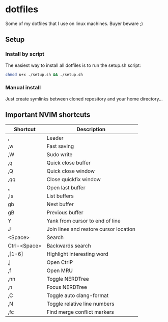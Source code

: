 # dotfiles

Some of my dotfiles that I use on linux machines. Buyer beware ;)

## Setup

### Install by script

The easiest way to install all dotfiles is to run the setup.sh script:
```bash
chmod u+x ./setup.sh && ./setup.sh
```

### Manual install

Just create symlinks between cloned repository and your home directory...


## Important NVIM shortcuts

| Shortcut | Description |
| -------- | ----------- |
| ,        | Leader      |
| ,w       | Fast saving |
| ,W       | Sudo write  |
| ,q       | Quick close buffer |
| ,Q       | Quick close window |
| ,qq      | Close quickfix window |
| ,,       | Open last buffer |
| ,ls      | List buffers |
| gb       | Next buffer |
| gB       | Previous buffer |
| Y        | Yank from cursor to end of line |
| J        | Join lines and restore cursor location |
| \<Space\>  | Search |
| Ctrl-\<Space\> | Backwards search |
| ,[1-6]   | Highlight interesting word |
| ,j       | Open CtrlP |
| ,f       | Open MRU |
| ,nn      | Toggle NERDTree |
| ,n       | Focus NERDTree |
| ,C       | Toggle auto clang-format |
| ,N       | Toggle relative line numbers |
| ,fc      | Find merge conflict markers |
